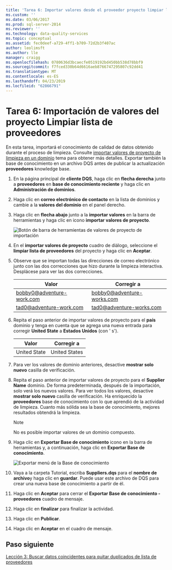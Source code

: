 ```yaml
---
title: 'Tarea 6: Importar valores desde el proveedor proyecto limpiar lista | Microsoft Docs'
ms.custom: ''
ms.date: 03/06/2017
ms.prod: sql-server-2014
ms.reviewer: ''
ms.technology: data-quality-services
ms.topic: conceptual
ms.assetid: fec0deef-a729-4ff1-b709-72d2b3f407ac
author: leolimsft
ms.author: lle
manager: craigg
ms.openlocfilehash: 0780636d3bcaecfe0519192bd450bb538d78bbf9
ms.sourcegitcommit: f7fced330b64d6616aeb8766747295807c92dd41
ms.translationtype: MT
ms.contentlocale: es-ES
ms.lasthandoff: 04/23/2019
ms.locfileid: "62866791"
---
```

# <a name="task-6-importing-values-from-the-cleanse-supplier-list-project"></a>Tarea 6: Importación de valores del proyecto Limpiar lista de proveedores
  En esta tarea, importará el conocimiento de calidad de datos obtenido durante el proceso de limpieza. Consulte [importar valores de proyecto de limpieza en un dominio](https://msdn.microsoft.com/library/hh479581.aspx) tema para obtener más detalles. Exportar también la base de conocimiento en un archivo DQS antes de publicar la actualización **proveedores** knowledge base.  
  
1.  En la página principal de **cliente DQS**, haga clic en **flecha derecha** junto a **proveedores** en **base de conocimiento reciente** y haga clic en **Administración de dominios**.  
  
2.  Haga clic en **correo electrónico de contacto** en la lista de dominios y cambie a la **valores del dominio** en el panel derecho.  
  
3.  Haga clic en **flecha abajo** junto a la **importar valores** en la barra de herramientas y haga clic en icono **importar valores de proyecto**.  
  
     ![Botón de barra de herramientas de valores de proyecto de importación](../../2014/tutorials/media/et-importingvaluesfromthecslistproject-01.jpg "importar botón de barra de herramientas de los valores de proyecto")  
  
4.  En el **importar valores de proyecto** cuadro de diálogo, seleccione el **limpiar lista de proveedores** del proyecto y haga clic en **Aceptar**.  
  
5.  Observe que se importan todas las direcciones de correo electrónico junto con las dos correcciones que hizo durante la limpieza interactiva. Desplácese para ver las dos correcciones.  
  
    |Valor|Corregir a|  
    |-----------|----------------|  
    |bobby0@adventure-work.com|bobby0@adventure-works.com|  
    |tad0@adventure-work.com|tad0@adventure-works.com|  
  
6.  Repita el paso anterior de importar valores de proyecto para el **país** dominio y tenga en cuenta que se agrega una nueva entrada para corregir **United State** a **Estados Unidos** (con ' s').  
  
    |Valor|Corregir a|  
    |-----------|----------------|  
    |United State|United States|  
  
7.  Para ver los valores de dominio anteriores, desactive **mostrar solo nuevo** casilla de verificación.  
  
8.  Repita el paso anterior de importar valores de proyecto para el **Supplier Name** dominio. De forma predeterminada, después de la importación, solo verá los nuevos valores. Para ver todos los valores, desactive **mostrar solo nuevo** casilla de verificación. Ha enriquecido la **proveedores** base de conocimiento con lo que aprendió de la actividad de limpieza. Cuanto más sólida sea la base de conocimiento, mejores resultados obtendrá la limpieza.  
  
    > [!NOTE]  
    >  No es posible importar valores de un dominio compuesto.  
  
9. Haga clic en **Exportar Base de conocimiento** icono en la barra de herramientas y, a continuación, haga clic en **Exportar Base de conocimiento**.  
  
     ![Exportar menú de la Base de conocimiento](../../2014/tutorials/media/et-importingvaluesfromthecslistproject-02.jpg "exportar menú de la Base de conocimiento")  
  
10. Vaya a la carpeta Tutorial, escriba **Suppliers.dqs** para el **nombre de archivo**y haga clic en **guardar**. Puede usar este archivo de DQS para crear una nueva base de conocimiento a partir de él.  
  
11. Haga clic en **Aceptar** para cerrar el **Exportar Base de conocimiento - proveedores** cuadro de mensaje.  
  
12. Haga clic en **finalizar** para finalizar la actividad.  
  
13. Haga clic en **Publicar**.  
  
14. Haga clic en **Aceptar** en el cuadro de mensaje.  
  
## <a name="next-step"></a>Paso siguiente  
 [Lección 3: Buscar datos coincidentes para quitar duplicados de lista de proveedores](../../2014/tutorials/lesson-3-matching-data-to-remove-duplicates-from-supplier-list.md)  
  
  

